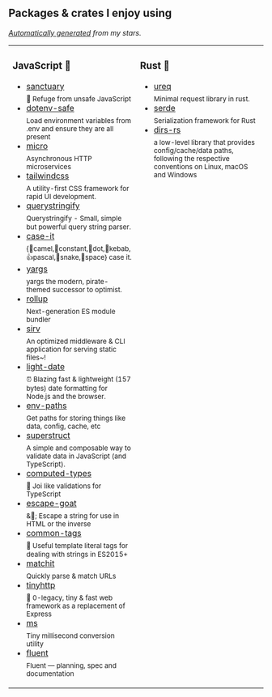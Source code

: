 ## Packages & crates I enjoy using

*[Automatically generated](https://github.com/Siilwyn/Siilwyn) from my stars.*

<table width="100%">
<tr>
<td valign="top" width="50%">

### JavaScript :turtle:
* [sanctuary](https://github.com/sanctuary-js/sanctuary) <br/> <sub>:see_no_evil: Refuge from unsafe JavaScript</sub>
* [dotenv-safe](https://github.com/rolodato/dotenv-safe) <br/> <sub>Load environment variables from .env and ensure they are all present</sub>
* [micro](https://github.com/vercel/micro) <br/> <sub>Asynchronous HTTP microservices</sub>
* [tailwindcss](https://github.com/tailwindlabs/tailwindcss) <br/> <sub>A utility-first CSS framework for rapid UI development.</sub>
* [querystringify](https://github.com/unshiftio/querystringify) <br/> <sub>Querystringify - Small, simple but powerful query string parser.</sub>
* [case-it](https://github.com/firede/case-it) <br/> <sub>{🐫camel,🔆constant,💠dot,🍢kebab,👍pascal,🐍snake,👾space} case it.</sub>
* [yargs](https://github.com/yargs/yargs) <br/> <sub> yargs the modern, pirate-themed successor to optimist.</sub>
* [rollup](https://github.com/rollup/rollup) <br/> <sub>Next-generation ES module bundler</sub>
* [sirv](https://github.com/lukeed/sirv) <br/> <sub>An optimized middleware & CLI application for serving static files~!</sub>
* [light-date](https://github.com/xxczaki/light-date) <br/> <sub>⏰ Blazing fast & lightweight (157 bytes) date formatting for Node.js and the browser.</sub>
* [env-paths](https://github.com/sindresorhus/env-paths) <br/> <sub>Get paths for storing things like data, config, cache, etc</sub>
* [superstruct](https://github.com/ianstormtaylor/superstruct) <br/> <sub>A simple and composable way to validate data in JavaScript (and TypeScript).</sub>
* [computed-types](https://github.com/neuledge/computed-types) <br/> <sub>🦩 Joi like validations for TypeScript</sub>
* [escape-goat](https://github.com/sindresorhus/escape-goat) <br/> <sub>&🐐; Escape a string for use in HTML or the inverse</sub>
* [common-tags](https://github.com/zspecza/common-tags) <br/> <sub>🔖 Useful template literal tags for dealing with strings in ES2015+</sub>
* [matchit](https://github.com/lukeed/matchit) <br/> <sub>Quickly parse & match URLs</sub>
* [tinyhttp](https://github.com/tinyhttp/tinyhttp) <br/> <sub>🦄 0-legacy, tiny & fast web framework as a replacement of Express</sub>
* [ms](https://github.com/vercel/ms) <br/> <sub>Tiny millisecond conversion utility</sub>
* [fluent](https://github.com/projectfluent/fluent) <br/> <sub>Fluent — planning, spec and documentation</sub>

</td>
<td valign="top" width="50%">

### Rust :crab:
* [ureq](https://github.com/algesten/ureq) <br/> <sub>Minimal request library in rust.</sub>
* [serde](https://github.com/serde-rs/serde) <br/> <sub>Serialization framework for Rust</sub>
* [dirs-rs](https://github.com/dirs-dev/dirs-rs) <br/> <sub>a low-level library that provides config/cache/data paths, following the respective conventions on Linux, macOS and Windows</sub>

</td>
</tr>
</table>
